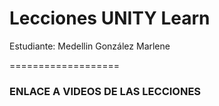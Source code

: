 # Lecciones UNITY Learn
Estudiante: Medellin González Marlene

===================

### ENLACE A VIDEOS DE LAS LECCIONES
> 